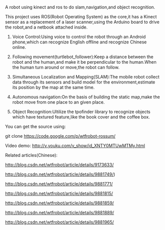 A robot using kinect and ros to do slam,navigation,and object recognition.

This project uses ROS(Robot Operating System) as the core,it has a Kinect sensor as a replacement
of a laser scanner,using the Arduino board to drive the robot,and a netbook attached inside.

1. Voice Control:Using voice to control the robot through an Android
phone,which can recognize English offline and recognize Chinese online.

2. Following movement(turtlebot\_follower):Keep a distance between the robot and the
human,and make it be perpendicular to the human.When the human turn
around or move,the robot can follow.

3. Simultaneous Localization and Mapping(SLAM):The mobile robot collect data
through its sensors and build model for the environment,estimate its position by
the map at the same time.

4. Autonomous navigation:On the basis of building the static map,make the
robot move from one place to an given place.

5. Object Recognition:Ultilize the tpofinder library to recognize objects which
have textured feature,like the book cover and the coffee box.

You can get the source using:

git clone https://code.google.com/p/wtfrobot-rossum/

Video demo: http://v.youku.com/v_show/id_XNTY0MTUwMTMy.html

Related articles(Chinese):

http://blog.csdn.net/wtfrobot/article/details/9173633/

http://blog.csdn.net/wtfrobot/article/details/9881749/)

http://blog.csdn.net/wtfrobot/article/details/9881771/

http://blog.csdn.net/wtfrobot/article/details/9881815/

http://blog.csdn.net/wtfrobot/article/details/9881859/

http://blog.csdn.net/wtfrobot/article/details/9881889/

http://blog.csdn.net/wtfrobot/article/details/9881965/